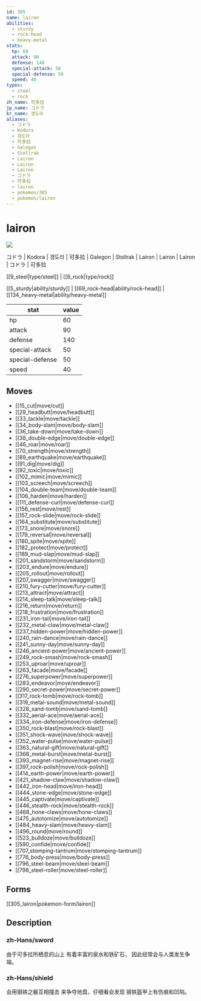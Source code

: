 ```yaml
---
id: 305
name: lairon
abilities:
  - sturdy
  - rock-head
  - heavy-metal
stats:
  hp: 60
  attack: 90
  defense: 140
  special-attack: 50
  special-defense: 50
  speed: 40
types:
  - steel
  - rock
zh_name: 可多拉
jp_name: コドラ
kr_name: 갱도라
aliases:
  - コドラ
  - Kodora
  - 갱도라
  - 可多拉
  - Galegon
  - Stollrak
  - Lairon
  - Lairon
  - Lairon
  - コドラ
  - 可多拉
  - lairon
  - pokemon/305
  - pokemon/lairon
---
```

# lairon

![](https://raw.githubusercontent.com/PokeAPI/sprites/master/sprites/pokemon/305.png)

コドラ | Kodora | 갱도라 | 可多拉 | Galegon | Stollrak | Lairon | Lairon | Lairon | コドラ | 可多拉

[[9_steel|type/steel]] | [[6_rock|type/rock]]

[[5_sturdy|ability/sturdy]] | [[69_rock-head|ability/rock-head]] | [[134_heavy-metal|ability/heavy-metal]]

|stat|value|
|---|---|
|hp|60|
|attack|90|
|defense|140|
|special-attack|50|
|special-defense|50|
|speed|40|


## Moves

- [[15_cut|move/cut]]
- [[29_headbutt|move/headbutt]]
- [[33_tackle|move/tackle]]
- [[34_body-slam|move/body-slam]]
- [[36_take-down|move/take-down]]
- [[38_double-edge|move/double-edge]]
- [[46_roar|move/roar]]
- [[70_strength|move/strength]]
- [[89_earthquake|move/earthquake]]
- [[91_dig|move/dig]]
- [[92_toxic|move/toxic]]
- [[102_mimic|move/mimic]]
- [[103_screech|move/screech]]
- [[104_double-team|move/double-team]]
- [[106_harden|move/harden]]
- [[111_defense-curl|move/defense-curl]]
- [[156_rest|move/rest]]
- [[157_rock-slide|move/rock-slide]]
- [[164_substitute|move/substitute]]
- [[173_snore|move/snore]]
- [[179_reversal|move/reversal]]
- [[180_spite|move/spite]]
- [[182_protect|move/protect]]
- [[189_mud-slap|move/mud-slap]]
- [[201_sandstorm|move/sandstorm]]
- [[203_endure|move/endure]]
- [[205_rollout|move/rollout]]
- [[207_swagger|move/swagger]]
- [[210_fury-cutter|move/fury-cutter]]
- [[213_attract|move/attract]]
- [[214_sleep-talk|move/sleep-talk]]
- [[216_return|move/return]]
- [[218_frustration|move/frustration]]
- [[231_iron-tail|move/iron-tail]]
- [[232_metal-claw|move/metal-claw]]
- [[237_hidden-power|move/hidden-power]]
- [[240_rain-dance|move/rain-dance]]
- [[241_sunny-day|move/sunny-day]]
- [[246_ancient-power|move/ancient-power]]
- [[249_rock-smash|move/rock-smash]]
- [[253_uproar|move/uproar]]
- [[263_facade|move/facade]]
- [[276_superpower|move/superpower]]
- [[283_endeavor|move/endeavor]]
- [[290_secret-power|move/secret-power]]
- [[317_rock-tomb|move/rock-tomb]]
- [[319_metal-sound|move/metal-sound]]
- [[328_sand-tomb|move/sand-tomb]]
- [[332_aerial-ace|move/aerial-ace]]
- [[334_iron-defense|move/iron-defense]]
- [[350_rock-blast|move/rock-blast]]
- [[351_shock-wave|move/shock-wave]]
- [[352_water-pulse|move/water-pulse]]
- [[363_natural-gift|move/natural-gift]]
- [[368_metal-burst|move/metal-burst]]
- [[393_magnet-rise|move/magnet-rise]]
- [[397_rock-polish|move/rock-polish]]
- [[414_earth-power|move/earth-power]]
- [[421_shadow-claw|move/shadow-claw]]
- [[442_iron-head|move/iron-head]]
- [[444_stone-edge|move/stone-edge]]
- [[445_captivate|move/captivate]]
- [[446_stealth-rock|move/stealth-rock]]
- [[468_hone-claws|move/hone-claws]]
- [[475_autotomize|move/autotomize]]
- [[484_heavy-slam|move/heavy-slam]]
- [[496_round|move/round]]
- [[523_bulldoze|move/bulldoze]]
- [[590_confide|move/confide]]
- [[707_stomping-tantrum|move/stomping-tantrum]]
- [[776_body-press|move/body-press]]
- [[796_steel-beam|move/steel-beam]]
- [[798_steel-roller|move/steel-roller]]

## Forms



[[305_lairon|pokemon-form/lairon]]

## Description

### zh-Hans/sword

由于可多拉所栖息的山上
有着丰富的泉水和铁矿石，
因此经常会与人类发生争端。

### zh-Hans/shield

会用钢铁之躯互相撞击
来争夺地盘。仔细看会发现
钢铁盔甲上有伤痕和凹陷。

